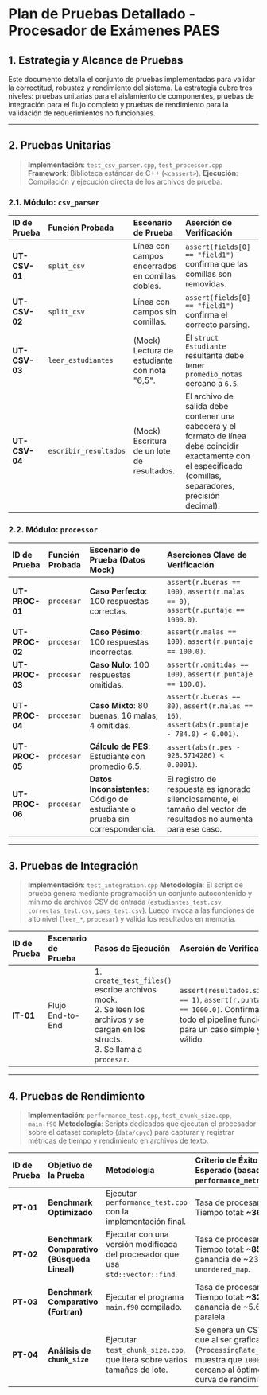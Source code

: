 # Plan de Pruebas Detallado - Procesador de Exámenes PAES

## 1. Estrategia y Alcance de Pruebas
Este documento detalla el conjunto de pruebas implementadas para validar la correctitud, robustez y rendimiento del sistema. La estrategia cubre tres niveles: pruebas unitarias para el aislamiento de componentes, pruebas de integración para el flujo completo y pruebas de rendimiento para la validación de requerimientos no funcionales.

---
## 2. Pruebas Unitarias

> **Implementación**: `test_csv_parser.cpp`, `test_processor.cpp`
> **Framework**: Biblioteca estándar de C++ (`<cassert>`).
> **Ejecución**: Compilación y ejecución directa de los archivos de prueba.

### 2.1. Módulo: `csv_parser`

| ID de Prueba | Función Probada | Escenario de Prueba | Aserción de Verificación |
| :--- | :--- | :--- | :--- |
| **UT-CSV-01** | `split_csv` | Línea con campos encerrados en comillas dobles. | `assert(fields[0] == "field1")` confirma que las comillas son removidas. |
| **UT-CSV-02** | `split_csv` | Línea con campos sin comillas. | `assert(fields[0] == "field1")` confirma el correcto parsing. |
| **UT-CSV-03** | `leer_estudiantes` | (Mock) Lectura de estudiante con nota "6,5". | El `struct Estudiante` resultante debe tener `promedio_notas` cercano a `6.5`. |
| **UT-CSV-04** | `escribir_resultados`| (Mock) Escritura de un lote de resultados. | El archivo de salida debe contener una cabecera y el formato de línea debe coincidir exactamente con el especificado (comillas, separadores, precisión decimal). |

### 2.2. Módulo: `processor`

| ID de Prueba | Función Probada | Escenario de Prueba (Datos Mock) | Aserciones Clave de Verificación |
| :--- | :--- | :--- | :--- |
| **UT-PROC-01**| `procesar` | **Caso Perfecto**: 100 respuestas correctas. | `assert(r.buenas == 100)`, `assert(r.malas == 0)`, `assert(r.puntaje == 1000.0)`. |
| **UT-PROC-02**| `procesar` | **Caso Pésimo**: 100 respuestas incorrectas. | `assert(r.malas == 100)`, `assert(r.puntaje == 100.0)`. |
| **UT-PROC-03**| `procesar` | **Caso Nulo**: 100 respuestas omitidas. | `assert(r.omitidas == 100)`, `assert(r.puntaje == 100.0)`. |
| **UT-PROC-04**| `procesar` | **Caso Mixto**: 80 buenas, 16 malas, 4 omitidas. | `assert(r.buenas == 80)`, `assert(r.malas == 16)`, `assert(abs(r.puntaje - 784.0) < 0.001)`. |
| **UT-PROC-05**| `procesar` | **Cálculo de PES**: Estudiante con promedio 6.5. | `assert(abs(r.pes - 928.5714286) < 0.0001)`. |
| **UT-PROC-06**| `procesar` | **Datos Inconsistentes**: Código de estudiante o prueba sin correspondencia. | El registro de respuesta es ignorado silenciosamente, el tamaño del vector de resultados no aumenta para ese caso. |

---
## 3. Pruebas de Integración

> **Implementación**: `test_integration.cpp`
> **Metodología**: El script de prueba genera mediante programación un conjunto autocontenido y mínimo de archivos CSV de entrada (`estudiantes_test.csv`, `correctas_test.csv`, `paes_test.csv`). Luego invoca a las funciones de alto nivel (`leer_*`, `procesar`) y valida los resultados en memoria.

| ID de Prueba | Escenario de Prueba | Pasos de Ejecución | Aserción de Verificación |
| :--- | :--- | :--- | :--- |
| **IT-01** | Flujo End-to-End | 1. `create_test_files()` escribe archivos mock. <br> 2. Se leen los archivos y se cargan en los structs. <br> 3. Se llama a `procesar`. | `assert(resultados.size() == 1)`, `assert(r.puntaje == 1000.0)`. Confirma que todo el pipeline funciona para un caso simple y válido. |

---
## 4. Pruebas de Rendimiento

> **Implementación**: `performance_test.cpp`, `test_chunk_size.cpp`, `main.f90`
> **Metodología**: Scripts dedicados que ejecutan el procesador sobre el dataset completo (`data/cpyd`) para capturar y registrar métricas de tiempo y rendimiento en archivos de texto.

| ID de Prueba | Objetivo de la Prueba | Metodología | Criterio de Éxito / Resultado Esperado (basado en `performance_metrics_*.txt`) |
| :--- | :--- | :--- | :--- |
| **PT-01** | **Benchmark Optimizado** | Ejecutar `performance_test.cpp` con la implementación final. | Tasa de procesamiento: **~3109 res/s**. Tiempo total: **~365s**. |
| **PT-02** | **Benchmark Comparativo (Búsqueda Lineal)**| Ejecutar con una versión modificada del procesador que usa `std::vector::find`. | Tasa de procesamiento: **~132 res/s**. Tiempo total: **~8574s**. Se valida la ganancia de ~23x por usar `unordered_map`. |
| **PT-03** | **Benchmark Comparativo (Fortran)** | Ejecutar el programa `main.f90` compilado. | Tasa de procesamiento: **~555 res/s**. Tiempo total: **~3267s**. Se valida la ganancia de ~5.6x de la solución C++ paralela. |
| **PT-04** | **Análisis de `chunk_size`** | Ejecutar `test_chunk_size.cpp`, que itera sobre varios tamaños de lote. | Se genera un CSV con los resultados, que al ser graficado (`ProcessingRate_ChunkSize_Plot.png`), muestra que `10000` es un punto cercano al óptimo antes de que la curva de rendimiento se aplane. |